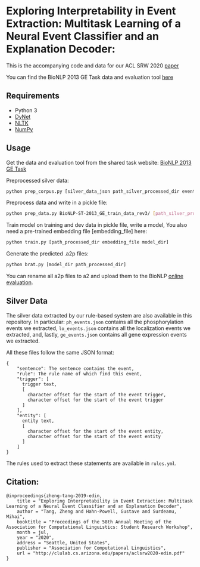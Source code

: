 # Exploring Interpretability in Event Extraction: Multitask Learning of a Neural Event Classifier and an Explanation Decoder: 

This is the accompanying code and data for our ACL SRW 2020 [paper](http://clulab.cs.arizona.edu/papers/aclsrw2020-edin.pdf) 

You can find the BioNLP 2013 GE Task data and evaluation tool [here](http://bionlp.dbcls.jp/projects/bionlp-st-ge-2013/wiki)

## Requirements

- Python 3 
- [DyNet](https://dynet.readthedocs.io/en/latest/) 
- [NLTK](https://www.nltk.org/)
- [NumPy](https://numpy.org/)


## Usage

Get the data and evaluation tool from the shared task website: [BioNLP 2013 GE Task](http://bionlp.dbcls.jp/projects/bionlp-st-ge-2013/wiki) 

Preprocessed silver data:

```bash
python prep_corpus.py [silver_data_json path_silver_processed_dir event_type]
```

Preprocess data and write in a pickle file:

```bash
python prep_data.py BioNLP-ST-2013_GE_train_data_rev3/ [path_silver_processed_dir] BioNLP-ST-2013_GE_devel_data_rev3/ BioNLP-ST-2013_GE_test_data_rev1/ [event_type path_processed_dir]
```

Train model on training and dev data in pickle file, write a model, You also need a pre-trained embedding file \[embedding_file\] here:

```bash
python train.py [path_processed_dir embedding_file model_dir]
```

Generate the predicted .a2p files:

```bash
python brat.py [model_dir path_processed_dir] 
```

You can rename all a2p files to a2 and upload them to the BioNLP [online evaluation](http://bionlp-st.dbcls.jp/GE/2013/eval-test/).

## Silver Data

The silver data extracted by our rule-based system are also available in this repository.
In particular: `ph_events.json` contains all the phosphorylation events we extracted, `lo_events.json` contains all the localization events we extracted, and, lastly, `ge_events.json` contains all gene expression events we extracted.

All these files follow the same JSON format:

```
{
    "sentence": The sentence contains the event,
    "rule": The rule name of which find this event,
    "trigger": [
      trigger text,
      [
        character offset for the start of the event trigger,
        character offset for the start of the event trigger
      ]
    ],
    "entity": [
      entity text,
      [
        character offset for the start of the event entity,
        character offset for the start of the event entity
      ]
    ]
}
```

The rules used to extract these statements are available in `rules.yml`.

## Citation:
```
@inproceedings{zheng-tang-2019-edin,
    title = "Exploring Interpretability in Event Extraction: Multitask Learning of a Neural Event Classifier and an Explanation Decoder",
    author = "Tang, Zheng and Hahn-Powell, Gustave and Surdeanu, Mihai",
    booktitle = "Proceedings of the 58th Annual Meeting of the Association for Computational Linguistics: Student Research Workshop",
    month = jul,
    year = "2020",
    address = "Seattle, United States",
    publisher = "Association for Computational Linguistics",
    url = "http://clulab.cs.arizona.edu/papers/aclsrw2020-edin.pdf"
}
```
